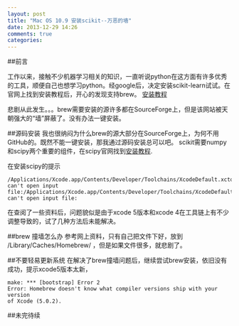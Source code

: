 ```yaml
---
layout: post
title: "Mac OS 10.9 安装scikit--万恶的墙"
date: 2013-12-29 14:26
comments: true
categories: 
---
```


##前言

工作以来，接触不少机器学习相关的知识，一直听说python在这方面有许多优秀的工具，顺便自己也想学习python。经google后，决定安装scikit-learn试试。在官网上找到安装教程后，开心的发现支持brew。
[安装教程](https://gist.github.com/stared/4730202)

悲剧从此发生。。。brew需要安装的源许多都在SourceForge上，但是该网站被天朝强大的“墙”屏蔽了。没有办法一键安装。

##源码安装
我也很纳闷为什么brew的源大部分在SourceForge上，为何不用GitHub的。既然不能一键安装，那我通过源码安装总可以吧。
scikit需要numpy和scipy两个重要的组件，在scipy官网找到[安装教程](http://www.scipy.org/scipylib/building/macosx.html).

在安装scipy的提示

	/Applications/Xcode.app/Contents/Developer/Toolchains/XcodeDefault.xctoolchain/usr/bin/lipo: can't open input file:/Applications/Xcode.app/Contents/Developer/Toolchains/XcodeDefault.xctoolchain/usr/bin/lipo: can't open input file:

在查阅了一些资料后，问题貌似是由于xcode 5版本和xcode 4在工具链上有不少调整导致的，试了几种方法后未能解决。


##brew 撞墙怎么办
参考网上资料，只有自己把文件下好，放到 /Library/Caches/Homebrew/ ，但是如果文件很多，就悲剧了。

##不要轻易更新系统
在解决了brew撞墙问题后，继续尝试brew安装，依旧没有成功，提示xcode5版本太新，

	make: *** [bootstrap] Error 2
	Error: Homebrew doesn't know what compiler versions ship with your version
	of Xcode (5.0.2).
	

##未完待续
	

